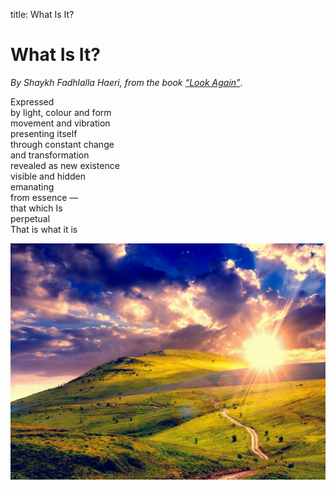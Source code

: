 title: What Is It?

# What Is It?

_By Shaykh Fadhlalla Haeri, from the book [“Look Again”](../../books/practices-teachings/look-again)_.

Expressed  
by light, colour and form  
movement and vibration  
presenting itself  
through constant change  
and transformation  
revealed as new existence  
visible and hidden  
emanating  
from essence —  
that which Is  
perpetual  
That is what it is  

![SFH Asking](../assets/images/01.jpg)